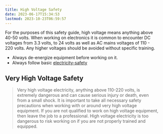 ```yaml
---
title: High Voltage Safety
date: 2023-06-17T15:34:53
lastmod: 2023-10-23T06:59:57
---
```


For the purposes of this safety guide, high voltage means anything above 40-50 volts. When working on electronics it is common to encounter DC voltages from 3.3 volts, to 24 volts as well as AC mains voltages of 110 - 220 volts. Any higher voltages should be avoided without specific training.

- Always de-energize equipment before working on it.
- Always follow basic [electricity-safety](electricity-safety.md)

## Very High Voltage Safety

> Very high voltage electricity, anything above 110-220 volts, is extremely dangerous and can cause serious injury or death, even from a small shock. It is important to take all necessary safety precautions when working with or around very high voltage equipment. If you are not qualified to work on high voltage equipment, then leave the job to a professional. High voltage electricity is too dangerous to risk working on if you are not properly trained and equipped.
